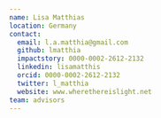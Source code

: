 ```yaml
---
name: Lisa Matthias
location: Germany
contact:
  email: l.a.matthia@gmail.com
  github: lmatthia
  impactstory: 0000-0002-2612-2132
  linkedin: lisamatthis
  orcid: 0000-0002-2612-2132
  twitter: l_matthia
  website: www.wherethereislight.net
team: advisors
---
```

